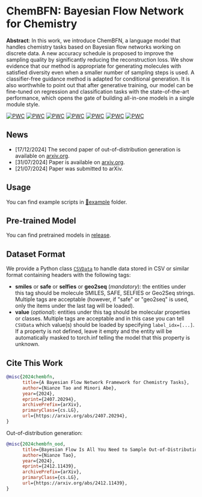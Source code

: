 # ChemBFN: Bayesian Flow Network for Chemistry

**Abstract**: In this work, we introduce ChemBFN, a language model that handles chemistry tasks based on
Bayesian flow networks working on discrete data. A new accuracy schedule is proposed to improve the sampling quality by significantly reducing the reconstruction loss. We show evidence that our method is appropriate for generating molecules with satisfied diversity even when a smaller number of sampling steps is used. A classifier-free guidance method is adapted for conditional generation. It is also worthwhile to point out that after generative training, our model can be fine-tuned on regression and classification tasks with the state-of-the-art performance, which opens the gate of building all-in-one models in a single module style.

[![PWC](https://img.shields.io/endpoint.svg?url=https://paperswithcode.com/badge/a-bayesian-flow-network-framework-for/molecular-property-prediction-on-bbbp-1)](https://paperswithcode.com/sota/molecular-property-prediction-on-bbbp-1?p=a-bayesian-flow-network-framework-for)
[![PWC](https://img.shields.io/endpoint.svg?url=https://paperswithcode.com/badge/a-bayesian-flow-network-framework-for/molecular-property-prediction-on-clintox-1)](https://paperswithcode.com/sota/molecular-property-prediction-on-clintox-1?p=a-bayesian-flow-network-framework-for)
[![PWC](https://img.shields.io/endpoint.svg?url=https://paperswithcode.com/badge/a-bayesian-flow-network-framework-for/molecular-property-prediction-on-freesolv)](https://paperswithcode.com/sota/molecular-property-prediction-on-freesolv?p=a-bayesian-flow-network-framework-for)
[![PWC](https://img.shields.io/endpoint.svg?url=https://paperswithcode.com/badge/a-bayesian-flow-network-framework-for/molecular-property-prediction-on-hiv-dataset)](https://paperswithcode.com/sota/molecular-property-prediction-on-hiv-dataset?p=a-bayesian-flow-network-framework-for)
[![PWC](https://img.shields.io/endpoint.svg?url=https://paperswithcode.com/badge/a-bayesian-flow-network-framework-for/molecular-property-prediction-on-esol)](https://paperswithcode.com/sota/molecular-property-prediction-on-esol?p=a-bayesian-flow-network-framework-for)
[![PWC](https://img.shields.io/endpoint.svg?url=https://paperswithcode.com/badge/a-bayesian-flow-network-framework-for/molecular-property-prediction-on)](https://paperswithcode.com/sota/molecular-property-prediction-on?p=a-bayesian-flow-network-framework-for)
[![PWC](https://img.shields.io/endpoint.svg?url=https://paperswithcode.com/badge/a-bayesian-flow-network-framework-for/molecular-property-prediction-on-bace-1)](https://paperswithcode.com/sota/molecular-property-prediction-on-bace-1?p=a-bayesian-flow-network-framework-for)

## News

* [17/12/2024] The second paper of out-of-distribution generation is available on [arxiv.org](https://arxiv.org/abs/2412.11439).
* [31/07/2024] Paper is available on [arxiv.org](https://arxiv.org/abs/2407.20294).
* [21/07/2024] Paper was submitted to arXiv.

## Usage

You can find example scripts in [📁example](./example) folder.

## Pre-trained Model

You can find pretrained models in [release](https://github.com/Augus1999/bayesian-flow-network-for-chemistry/releases).

## Dataset Format

We provide a Python class [`CSVData`](./bayesianflow_for_chem/data.py) to handle data stored in CSV or similar format containing headers with the following tags:
* __smiles__ or __safe__ or __selfies__ or __geo2seq__ (_mandatory_): the entities under this tag should be molecule SMILES, SAFE, SELFIES or Geo2Seq strings. Multiple tags are acceptable (however, if "safe" or "geo2seq" is used, only the items under the last tag will be loaded).
* __value__ (_optional_): entities under this tag should be molecular properties or classes. Multiple tags are acceptable and in this case you can tell `CSVData` which value(s) should be loaded by specifying `label_idx=[...]`. If a property is not defined, leave it empty and the entity will be automatically masked to torch.inf telling the model that this property is unknown.

## Cite This Work

```bibtex
@misc{2024chembfn,
      title={A Bayesian Flow Network Framework for Chemistry Tasks}, 
      author={Nianze Tao and Minori Abe},
      year={2024},
      eprint={2407.20294},
      archivePrefix={arXiv},
      primaryClass={cs.LG},
      url={https://arxiv.org/abs/2407.20294}, 
}
```
Out-of-distribution generation:
```bibtex
@misc{2024chembfn_ood,
      title={Bayesian Flow Is All You Need to Sample Out-of-Distribution Chemical Spaces}, 
      author={Nianze Tao},
      year={2024},
      eprint={2412.11439},
      archivePrefix={arXiv},
      primaryClass={cs.LG},
      url={https://arxiv.org/abs/2412.11439}, 
}
```

